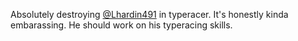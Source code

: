 Absolutely destroying [@Lhardin491](https://github.com/Lhardin491/) in typeracer. It's honestly kinda embarassing. He should work on his typeracing skills.
